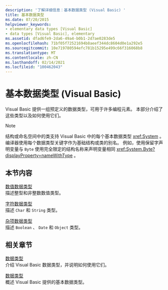 ```yaml
---
description: '了解详细信息：基本数据类型 (Visual Basic) '
title: 基本数据类型
ms.date: 07/20/2015
helpviewer_keywords:
- elementary data types [Visual Basic]
- data types [Visual Basic], elementary
ms.assetid: dfad6fe9-2da6-49a4-b0b1-2d7ae0283de5
ms.openlocfilehash: 71bf05f72521694b8aeef344dc8604d0e1a292e5
ms.sourcegitcommit: 10e719780594efc781b15295e499c66f316068b8
ms.translationtype: MT
ms.contentlocale: zh-CN
ms.lasthandoff: 02/14/2021
ms.locfileid: "100462043"
---
```

# <a name="elementary-data-types-visual-basic"></a>基本数据类型 (Visual Basic)

Visual Basic 提供一组预定义的数据类型，可用于许多编程元素。 本部分介绍了这些类型以及如何使用它们。  
  
> [!NOTE]
> 结构或命名空间中的类支持 Visual Basic 中的每个基本数据类型 <xref:System> 。 编译器使用每个数据类型关键字作为基础结构或类的别名。 例如，使用保留字声明变量与 `Byte` 使用完全限定的结构名称来声明变量相同 <xref:System.Byte?displayProperty=nameWithType> 。  
  
## <a name="in-this-section"></a>本节内容  

 [数值数据类型](numeric-data-types.md)  
 描述整型和非整数数值类型。  
  
 [字符数据类型](character-data-types.md)  
 描述 `Char` 和 `String` 类型。  
  
 [杂项数据类型](miscellaneous-data-types.md)  
 描述 `Boolean` 、 `Date` 和 `Object` 类型。  
  
## <a name="related-sections"></a>相关章节  

 [数据类型](index.md)  
 介绍 Visual Basic 数据类型，并说明如何使用它们。  
  
 [数据类型](../../../language-reference/data-types/index.md)  
 概述 Visual Basic 提供的基本数据类型。
